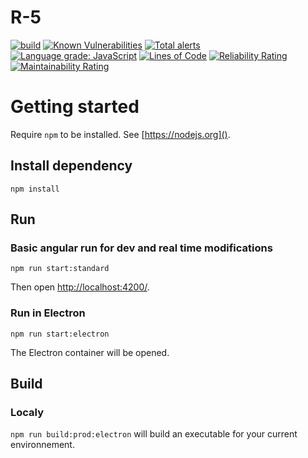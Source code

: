 # R-5

[![build](https://github.com/gcauchis/r-5/actions/workflows/electronBuild.yml/badge.svg)](https://github.com/gcauchis/r-5/actions)
[![Known Vulnerabilities](https://snyk.io/test/github/gcauchis/r-5/badge.svg?targetFile=package.json)](https://snyk.io/test/github/gcauchis/r-5?targetFile=package.json)
[![Total alerts](https://img.shields.io/lgtm/alerts/g/gcauchis/r-5.svg?logo=lgtm&logoWidth=18)](https://lgtm.com/projects/g/gcauchis/r-5/alerts/)
[![Language grade: JavaScript](https://img.shields.io/lgtm/grade/javascript/g/gcauchis/r-5.svg?logo=lgtm&logoWidth=18)](https://lgtm.com/projects/g/gcauchis/r-5/context:javascript)
[![Lines of Code](https://sonarcloud.io/api/project_badges/measure?project=gcauchis_r-5&metric=ncloc)](https://sonarcloud.io/dashboard?id=gcauchis_r-5)
[![Reliability Rating](https://sonarcloud.io/api/project_badges/measure?project=gcauchis_r-5&metric=reliability_rating)](https://sonarcloud.io/dashboard?id=gcauchis_r-5)
[![Maintainability Rating](https://sonarcloud.io/api/project_badges/measure?project=gcauchis_r-5&metric=sqale_rating)](https://sonarcloud.io/dashboard?id=gcauchis_r-5)

# Getting started

Require `npm` to be installed. See [https://nodejs.org]().

## Install dependency

`npm install`

## Run

### Basic angular run for dev and real time modifications

`npm run start:standard`

Then open [http://localhost:4200/]().

### Run in Electron

`npm run start:electron`

The Electron container will be opened.

## Build

### Localy

`npm run build:prod:electron` will build an executable for your current environnement.
